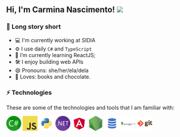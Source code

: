 <h2> Hi, I'm Carmina Nascimento! <img src="https://c.tenor.com/yV_KU4XsP6gAAAAC/bear-love-cute-bear.gif" width="80"></h2>

### 🌌 Long story short
- 💻 I'm currently working at SIDIA
- ⚙️ I use daily `C#` and `TypeScript`
- 🌱 I’m currently learning ReactJS;
- 🛠 I enjoy building web APIs
- 😄 Pronouns: she/her/ela/dela
- 💜 Loves: books and chocolate. 
### ⚡ Technologies
These are some of the technologies and tools that I am familiar with:

<img alt="JS" title="JavaScript" width="40px" src="https://raw.githubusercontent.com/github/explore/master/topics/csharp/csharp.png"> <img alt="JS" title="JavaScript" width="40px" src="https://raw.githubusercontent.com/github/explore/master/topics/javascript/javascript.png"> <img title="Python" alt="Python" width="40px" src="https://raw.githubusercontent.com/github/explore/master/topics/python/python.png" /> <img title="dotnet" alt="dotnet" width="40px" src="https://raw.githubusercontent.com/github/explore/master/topics/dotnet/dotnet.png"> <img title="angular" alt="angular" width="40px" src="https://raw.githubusercontent.com/github/explore/master/topics/angular/angular.png"> <img title="Node" alt="Node" width="40px" src="https://raw.githubusercontent.com/github/explore/master/topics/nodejs/nodejs.png" /> <img title="Sql" alt="Sql" width="40px" src="https://raw.githubusercontent.com/github/explore/master/topics/sql/sql.png" /> <img title="Mongodb" alt="Mongodb" width="40px" src="https://raw.githubusercontent.com/github/explore/master/topics/mongodb/mongodb.png" /> <img title="Git" alt="Git" width="40px" src="https://raw.githubusercontent.com/github/explore/master/topics/git/git.png" />


